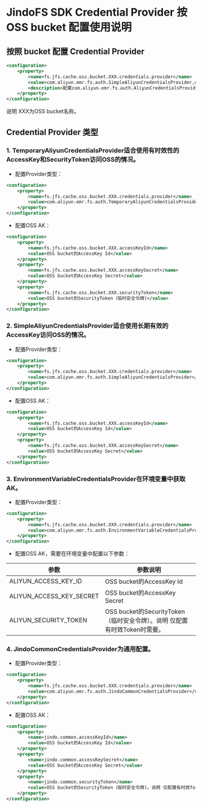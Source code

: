 # JindoFS SDK Credential Provider 按 OSS bucket 配置使用说明

## 按照 bucket 配置 Credential Provider

```xml
<configuration>
    <property>
        <name>fs.jfs.cache.oss.bucket.XXX.credentials.provider</name>
        <value>com.aliyun.emr.fs.auth.SimpleAliyunCredentialsProvider,com.aliyun.emr.fs.auth.EnvironmentVariableCredentialsProvider，com.aliyun.emr.fs.auth.JindoCommonCredentialsProvider</value>
        <description>配置com.aliyun.emr.fs.auth.AliyunCredentialsProvider的实现类，多个类时使用英文逗号（, ）隔开，按照先后顺序读取Credential直至读到有效的Credential。Provider详情请参见Credential Provider类型。</description>
    </property>
</configuration>
```
说明 XXX为OSS bucket名称。

## Credential Provider 类型

### 1. TemporaryAliyunCredentialsProvider适合使用有时效性的AccessKey和SecurityToken访问OSS的情况。
* 配置Provider类型：
```xml
<configuration>
    <property>
        <name>fs.jfs.cache.oss.bucket.XXX.credentials.provider</name>
        <value>com.aliyun.emr.fs.auth.TemporaryAliyunCredentialsProvider</value>
    </property>
</configuration>
```
* 配置OSS AK：
```xml
<configuration>
    <property>
        <name>fs.jfs.cache.oss.bucket.XXX.accessKeyId</name>
        <value>OSS bucket的AccessKey Id</value>
    </property>
    <property>
        <name>fs.jfs.cache.oss.bucket.XXX.accessKeySecret</name>
        <value>OSS bucket的AccessKey Secret</value>
    </property>
    <property>
        <name>fs.jfs.cache.oss.bucket.XXX.securityToken</name>
        <value>OSS bucket的SecurityToken（临时安全令牌)</value>
    </property>
</configuration>
```

### 2. SimpleAliyunCredentialsProvider适合使用长期有效的AccessKey访问OSS的情况。
* 配置Provider类型：
```xml
<configuration>
    <property>
        <name>fs.jfs.cache.oss.bucket.XXX.credentials.provider</name>
        <value>com.aliyun.emr.fs.auth.SimpleAliyunCredentialsProvider</value>
    </property>
</configuration>
```
* 配置OSS AK：
```xml
<configuration>
    <property>
        <name>fs.jfs.cache.oss.bucket.XXX.accessKeyId</name>
        <value>OSS bucket的AccessKey Id</value>
    </property>
    <property>
        <name>fs.jfs.cache.oss.bucket.XXX.accessKeySecret</name>
        <value>OSS bucket的AccessKey Secret</value>
    </property>
</configuration>
```

### 3. EnvironmentVariableCredentialsProvider在环境变量中获取AK。
* 配置Provider类型：
```xml
<configuration>
    <property>
        <name>fs.jfs.cache.oss.bucket.XXX.credentials.provider</name>
        <value>com.aliyun.emr.fs.auth.EnvironmentVariableCredentialsProvider</value>
    </property>
</configuration>
```
* 配置OSS AK，需要在环境变量中配置以下参数：

| 参数                                    | 参数说明             |
| ------------------------------------------| ----------------- |
| ALIYUN_ACCESS_KEY_ID                      | OSS bucket的AccessKey Id |
| ALIYUN_ACCESS_KEY_SECRET                  | OSS bucket的AccessKey Secret |
| ALIYUN_SECURITY_TOKEN                     | OSS bucket的SecurityToken（临时安全令牌）。说明 仅配置有时效Token时需要。|


### 4. JindoCommonCredentialsProvider为通用配置。
* 配置Provider类型：
```xml
<configuration>
    <property>
        <name>fs.jfs.cache.oss.bucket.XXX.credentials.provider</name>
        <value>com.aliyun.emr.fs.auth.JindoCommonCredentialsProvider</value>
    </property>
</configuration>
```
* 配置OSS AK：
```xml
<configuration>
    <property>
        <name>jindo.common.accessKeyId</name>
        <value>OSS bucket的AccessKey Id</value>
    </property>
    <property>
        <name>jindo.common.accessKeySecret</name>
        <value>OSS bucket的AccessKey Secret</value>
    </property>
    <property>
        <name>jindo.common.securityToken</name>
        <value>OSS bucket的SecurityToken（临时安全令牌)。说明 仅配置有时效Token时需要。</value>
    </property>
</configuration>
```
